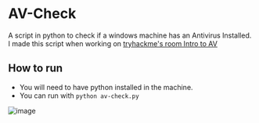 # AV-Check

A script in python to check if a windows machine has an Antivirus Installed.  
I made this script when working on [tryhackme's room Intro to AV](https://tryhackme.com/room/introtoav)

## How to run

- You will need to have python installed in the machine.
- You can run with `python av-check.py`  

![image](https://github.com/CSbyGB/AV-Check/assets/96747355/c24715e6-4070-46fc-84b9-e68527128d86)
